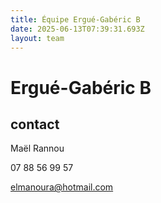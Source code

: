 ```yaml
---
title: Équipe Ergué-Gabéric B
date: 2025-06-13T07:39:31.693Z
layout: team
---
```


# Ergué-Gabéric B



## contact 

Maël Rannou

07 88 56 99 57

elmanoura@hotmail.com


